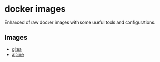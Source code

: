 # docker images

Enhanced of raw docker images with some useful tools and configurations.

## Images

- [gitea](gitea/README.md)
- [alpine](alpine/README.md)